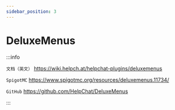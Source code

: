 ```yaml
---
sidebar_position: 3
---
```


# DeluxeMenus

:::info

`文档（英文）` https://wiki.helpch.at/helpchat-plugins/deluxemenus

`SpigotMC` https://www.spigotmc.org/resources/deluxemenus.11734/

`GitHub` https://github.com/HelpChat/DeluxeMenus

:::
